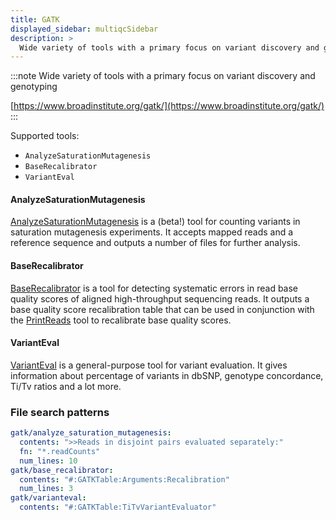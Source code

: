 ```yaml
---
title: GATK
displayed_sidebar: multiqcSidebar
description: >
  Wide variety of tools with a primary focus on variant discovery and genotyping
---
```


<!--
~~~~~ DO NOT EDIT ~~~~~
This file is autogenerated from the MultiQC module python docstring.
Do not edit the markdown, it will be overwritten.

File path for the source of this content: multiqc/modules/gatk/gatk.py
~~~~~~~~~~~~~~~~~~~~~~~
-->

:::note
Wide variety of tools with a primary focus on variant discovery and genotyping

[https://www.broadinstitute.org/gatk/](https://www.broadinstitute.org/gatk/)
:::

Supported tools:

- `AnalyzeSaturationMutagenesis`
- `BaseRecalibrator`
- `VariantEval`

#### AnalyzeSaturationMutagenesis

[AnalyzeSaturationMutagenesis](https://gatk.broadinstitute.org/hc/en-us/articles/4404604903451-AnalyzeSaturationMutagenesis-BETA-)
is a (beta!) tool for counting variants in saturation mutagenesis experiments. It accepts mapped reads and a reference sequence and outputs
a number of files for further analysis.

#### BaseRecalibrator

[BaseRecalibrator](https://software.broadinstitute.org/gatk/documentation/tooldocs/current/org_broadinstitute_gatk_tools_walkers_bqsr_BaseRecalibrator.php)
is a tool for detecting systematic errors in read base quality scores of aligned high-throughput
sequencing reads. It outputs a base quality score recalibration table that can be used in
conjunction with the
[PrintReads](https://software.broadinstitute.org/gatk/documentation/tooldocs/current/org_broadinstitute_gatk_tools_walkers_readutils_PrintReads.php)
tool to recalibrate base quality scores.

#### VariantEval

[VariantEval](https://software.broadinstitute.org/gatk/gatkdocs/current/org_broadinstitute_gatk_tools_walkers_varianteval_VariantEval.php)
is a general-purpose tool for variant evaluation. It gives information about percentage of
variants in dbSNP, genotype concordance, Ti/Tv ratios and a lot more.

### File search patterns

```yaml
gatk/analyze_saturation_mutagenesis:
  contents: ">>Reads in disjoint pairs evaluated separately:"
  fn: "*.readCounts"
  num_lines: 10
gatk/base_recalibrator:
  contents: "#:GATKTable:Arguments:Recalibration"
  num_lines: 3
gatk/varianteval:
  contents: "#:GATKTable:TiTvVariantEvaluator"
```
